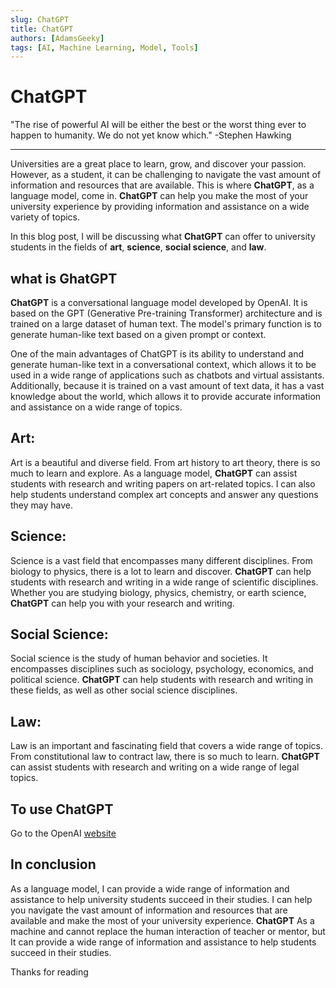 ```yaml
---
slug: ChatGPT
title: ChatGPT
authors: [AdamsGeeky]
tags: [AI, Machine Learning, Model, Tools]
---
```


# ChatGPT

"The rise of powerful AI will be either the best or the worst thing ever to happen to humanity. We do not yet know which." -Stephen Hawking

-----

Universities are a great place to learn, grow, and discover your passion. However, as a student, it can be challenging to navigate the vast amount of information and resources that are available. This is where **ChatGPT**, as a language model, come in. **ChatGPT** can help you make the most of your university experience by providing information and assistance on a wide variety of topics.

In this blog post, I will be discussing what **ChatGPT** can offer to university students in the fields of **art**, **science**, **social science**, and **law**.

## what is GhatGPT

**ChatGPT** is a conversational language model developed by OpenAI. It is based on the GPT (Generative Pre-training Transformer) architecture and is trained on a large dataset of human text. The model's primary function is to generate human-like text based on a given prompt or context.

One of the main advantages of ChatGPT is its ability to understand and generate human-like text in a conversational context, which allows it to be used in a wide range of applications such as chatbots and virtual assistants. Additionally, because it is trained on a vast amount of text data, it has a vast knowledge about the world, which allows it to provide accurate information and assistance on a wide range of topics.

## Art:

Art is a beautiful and diverse field. From art history to art theory, there is so much to learn and explore. As a language model, **ChatGPT** can assist students with research and writing papers on art-related topics. I can also help students understand complex art concepts and answer any questions they may have.

## Science:

Science is a vast field that encompasses many different disciplines. From biology to physics, there is a lot to learn and discover. **ChatGPT**  can help students with research and writing in a wide range of scientific disciplines. Whether you are studying biology, physics, chemistry, or earth science, **ChatGPT**  can help you with your research and writing.

## Social Science:

Social science is the study of human behavior and societies. It encompasses disciplines such as sociology, psychology, economics, and political science. **ChatGPT**  can help students with research and writing in these fields, as well as other social science disciplines.

## Law:

Law is an important and fascinating field that covers a wide range of topics. From constitutional law to contract law, there is so much to learn. **ChatGPT** can assist students with research and writing on a wide range of legal topics.

## To use ChatGPT

Go to the OpenAI [website](https://openai.com/)


## In conclusion

As a language model, I can provide a wide range of information and assistance to help university students succeed in their studies. I can help you navigate the vast amount of information and resources that are available and make the most of your university experience. **ChatGPT** As a machine and cannot replace the human interaction of teacher or mentor, but It can provide a wide range of information and assistance to help students succeed in their studies.

Thanks for reading